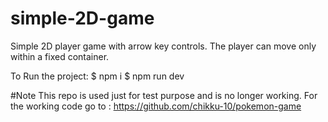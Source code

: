 # simple-2D-game
Simple 2D player game with arrow key controls. The player can move only within a fixed container.

To Run the project:
$ npm i
$ npm run dev

#Note 
This repo is used just for test purpose and is no longer working. 
For the working code go to : https://github.com/chikku-10/pokemon-game
